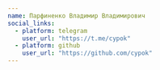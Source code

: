```yaml
---
name: Парфиненко Владимир Владимирович
social_links:
  - platform: telegram
    user_url: "https://t.me/cypok"
  - platform: github
    user_url: "https://github.com/cypok"
---
```

